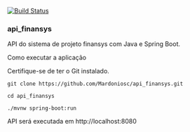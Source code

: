 [![Build Status](https://app.travis-ci.com/Mardoniosc/api_finansys.svg?branch=main)](https://app.travis-ci.com/Mardoniosc/api_finansys)

### api_finansys

API do sistema de projeto finansys com Java e Spring Boot.

Como executar a aplicação

Certifique-se de ter o Git instalado.

`git clone https://github.com/Mardoniosc/api_finansys.git`

`cd api_finansys`

`./mvnw spring-boot:run`

API será executada em http://localhost:8080